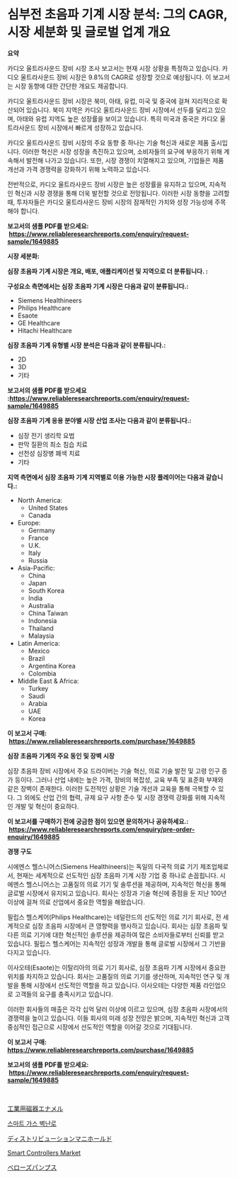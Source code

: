 <p><h1>심부전 초음파 기계 시장 분석: 그의 CAGR, 시장 세분화 및 글로벌 업계 개요</h1></p><p><strong>요약</strong></p>
<p><p>카디오 울트라사운드 장비 시장 조사 보고서는 현재 시장 상황을 특정하고 있습니다. 카디오 울트라사운드 장비 시장은 9.8%의 CAGR로 성장할 것으로 예상됩니다. 이 보고서는 시장 동향에 대한 간단한 개요도 제공합니다.</p><p>카디오 울트라사운드 장비 시장은 북미, 아태, 유럽, 미국 및 중국에 걸쳐 지리적으로 확산되어 있습니다. 북미 지역은 카디오 울트라사운드 장비 시장에서 선두를 달리고 있으며, 아태와 유럽 지역도 높은 성장률을 보이고 있습니다. 특히 미국과 중국은 카디오 울트라사운드 장비 시장에서 빠르게 성장하고 있습니다.</p><p>카디오 울트라사운드 장비 시장의 주요 동향 중 하나는 기술 혁신과 새로운 제품 출시입니다. 이러한 혁신은 시장 성장을 촉진하고 있으며, 소비자들의 요구에 부응하기 위해 계속해서 발전해 나가고 있습니다. 또한, 시장 경쟁이 치열해지고 있으며, 기업들은 제품 개선과 가격 경쟁력을 강화하기 위해 노력하고 있습니다.</p><p>전반적으로, 카디오 울트라사운드 장비 시장은 높은 성장률을 유지하고 있으며, 지속적인 혁신과 시장 경쟁을 통해 더욱 발전할 것으로 전망됩니다. 이러한 시장 동향을 고려할 때, 투자자들은 카디오 울트라사운드 장비 시장의 잠재적인 가치와 성장 가능성에 주목해야 합니다.</p></p>
<p><strong>보고서의 샘플 PDF를 받으세요: &nbsp;<a href="https://www.reliableresearchreports.com/enquiry/request-sample/1649885">https://www.reliableresearchreports.com/enquiry/request-sample/1649885</a></strong></p>
<p><strong>시장 세분화:</strong></p>
<p><strong> 심장 초음파 기계 시장은 개요, 배포, 애플리케이션 및 지역으로 더 분류됩니다. :</strong></p>
<p><strong>구성요소 측면에서는 심장 초음파 기계 시장은 다음과 같이 분류됩니다.:</strong></p>
<p><ul><li>Siemens Healthineers</li><li>Philips Healthcare</li><li>Esaote</li><li>GE Healthcare</li><li>Hitachi Healthcare</li></ul></p>
<p><strong> 심장 초음파 기계 유형별 시장 분석은 다음과 같이 분류됩니다.:</strong></p>
<p><ul><li>2D</li><li>3D</li><li>기타</li></ul></p>
<p><strong>보고서의 샘플 PDF를 받으세요 :<a href="https://www.reliableresearchreports.com/enquiry/request-sample/1649885">https://www.reliableresearchreports.com/enquiry/request-sample/1649885</a></strong></p>
<p><strong> 심장 초음파 기계 응용 분야별 시장 산업 조사는 다음과 같이 분류됩니다.:</strong></p>
<p><ul><li>심장 전기 생리학 요법</li><li>판막 질환의 최소 침습 치료</li><li>선천성 심장병 폐색 치료</li><li>기타</li></ul></p>
<p><strong>지역 측면에서 심장 초음파 기계 지역별로 이용 가능한 시장 플레이어는 다음과 같습니다.:</strong></p>
<p><ul>
    <li>
        North America:
        <ul>
            <li>United States</li>
            <li>Canada</li>
        </ul>
    </li>
    <li>
        Europe:
        <ul>
            <li>Germany</li>
            <li>France</li>
            <li>U.K.</li>
            <li>Italy</li>
            <li>Russia</li>
        </ul>
    </li>
    <li>
        Asia-Pacific:
        <ul>
            <li>China</li>
            <li>Japan</li>
            <li>South Korea</li>
            <li>India</li>
            <li>Australia</li>
            <li>China Taiwan</li>
            <li>Indonesia</li>
            <li>Thailand</li>
            <li>Malaysia</li>
        </ul>
    </li>
    <li>
        Latin America:
        <ul>
            <li>Mexico</li>
            <li>Brazil</li>
            <li>Argentina Korea</li>
            <li>Colombia</li>
        </ul>
    </li>
    <li>
        Middle East & Africa:
        <ul>
            <li>Turkey</li>
            <li>Saudi</li>
            <li>Arabia</li>
            <li>UAE</li>
            <li>Korea</li>
        </ul>
    </li>
    </ul></p>
<p><strong>이 보고서 구매: &nbsp;<a href="https://www.reliableresearchreports.com/purchase/1649885">https://www.reliableresearchreports.com/purchase/1649885</a></strong></p>
<p><strong>심장 초음파 기계의 주요 동인 및 장벽 시장</strong></p>
<p><p>심장 초음파 장비 시장에서 주요 드라이버는 기술 혁신, 의료 기술 발전 및 고령 인구 증가 등이다. 그러나 산업 내에는 높은 가격, 장비의 복잡성, 교육 부족 및 표준화 부재와 같은 장벽이 존재한다. 이러한 도전적인 상황은 기술 개선과 교육을 통해 극복할 수 있다. 그 외에도 산업 간의 협력, 규제 요구 사항 준수 및 시장 경쟁력 강화를 위해 지속적인 개발 및 혁신이 중요하다.</p></p>
<p><strong>이 보고서를 구매하기 전에 궁금한 점이 있으면 문의하거나 공유하세요.: &nbsp;<a href="https://www.reliableresearchreports.com/enquiry/pre-order-enquiry/1649885">https://www.reliableresearchreports.com/enquiry/pre-order-enquiry/1649885</a></strong></p>
<p><strong>경쟁 구도</strong></p>
<p><p>시에멘스 헬스니어스(Siemens Healthineers)는 독일의 다국적 의료 기기 제조업체로서, 현재는 세계적으로 선도적인 심장 초음파 기계 시장 기업 중 하나로 손꼽힙니다. 시에멘스 헬스니어스는 고품질의 의료 기기 및 솔루션을 제공하며, 지속적인 혁신을 통해 글로벌 시장에서 유지되고 있습니다. 회사는 성장과 기술 혁신에 중점을 둔 지난 100년 이상에 걸쳐 의료 산업에서 중요한 역할을 해왔습니다.</p><p>필립스 헬스케어(Philips Healthcare)는 네덜란드의 선도적인 의료 기기 회사로, 전 세계적으로 심장 초음파 시장에서 큰 영향력을 행사하고 있습니다. 회사는 심장 초음파 및 다른 의료 기기에 대한 혁신적인 솔루션을 제공하여 많은 소비자들로부터 신뢰를 받고 있습니다. 필립스 헬스케어는 지속적인 성장과 개발을 통해 글로벌 시장에서 그 기반을 다지고 있습니다.</p><p>이사오테(Esaote)는 이탈리아의 의료 기기 회사로, 심장 초음파 기계 시장에서 중요한 위치를 차지하고 있습니다. 회사는 고품질의 의료 기기를 생산하며, 지속적인 연구 및 개발을 통해 시장에서 선도적인 역할을 하고 있습니다. 이사오테는 다양한 제품 라인업으로 고객들의 요구를 충족시키고 있습니다.</p><p>이러한 회사들의 매출은 각각 십억 달러 이상에 이르고 있으며, 심장 초음파 시장에서의 경쟁력을 높이고 있습니다. 이들 회사의 미래 성장 전망은 밝으며, 지속적인 혁신과 고객 중심적인 접근으로 시장에서 선도적인 역할을 이어갈 것으로 기대됩니다.</p></p>
<p><strong>이 보고서 구매: &nbsp; <a href="https://www.reliableresearchreports.com/purchase/1649885">https://www.reliableresearchreports.com/purchase/1649885</a></strong></p>
<p><strong>보고서의 샘플 PDF를 받으세요: &nbsp;<a href="https://www.reliableresearchreports.com/enquiry/request-sample/1649885">https://www.reliableresearchreports.com/enquiry/request-sample/1649885</a></strong><strong></strong></p>
<p>&nbsp;</p>
<p><p><a href="https://medium.com/@elmoray21/%E7%94%A3%E6%A5%AD%E7%94%A8%E9%99%B6%E7%A3%81%E5%99%A8%E3%82%A8%E3%83%8A%E3%83%A1%E3%83%AB%E5%B8%82%E5%A0%B4%E8%A6%8F%E6%A8%A1-%E5%B8%82%E5%A0%B4%E3%81%AE%E8%A6%8B%E9%80%9A%E3%81%97%E3%81%A8%E5%B8%82%E5%A0%B4%E4%BA%88%E6%B8%AC-2024%E5%B9%B4%E3%81%8B%E3%82%892031%E5%B9%B4-8b69bf414290">工業用磁器エナメル</a></p><p><a href="https://medium.com/@kellyclarkson42/%EC%8A%A4%EB%A7%88%ED%8A%B8-%EA%B0%80%EC%8A%A4-%EB%B2%BD%EB%82%9C%EB%A1%9C-%EC%8B%9C%EC%9E%A5-2031%EB%85%84%EA%B9%8C%EC%A7%80%EC%9D%98-%ED%8A%B8%EB%A0%8C%EB%93%9C-%EC%98%88%EC%B8%A1-%EB%B0%8F-%EA%B2%BD%EC%9F%81-%EB%B6%84%EC%84%9D-21c39402fad6">스마트 가스 벽난로</a></p><p><a href="https://github.com/Sophiaard2003/Market-Research-Report-List-1/blob/main/954137310681.md">ディストリビューションマニホールド</a></p><p><a href="https://github.com/rahu1506/Market-Research-Report-List-3/blob/main/smart-controllers-market.md">Smart Controllers Market</a></p><p><a href="https://medium.com/@kyaorris56456/%E3%83%99%E3%83%AD%E3%83%BC%E3%82%BA%E3%83%9D%E3%83%B3%E3%83%97%E5%B8%82%E5%A0%B4%E3%81%AE%E5%88%86%E6%9E%90%E3%81%A82024%E5%B9%B4%E3%81%8B%E3%82%892031%E5%B9%B4%E3%81%BE%E3%81%A7%E3%81%AE%E4%BA%88%E6%B8%AC%E3%82%B5%E3%82%A4%E3%82%BA-e457924a2fe5">ベローズパンプス</a></p></p>